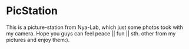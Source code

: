 # PicStation
This is a picture-station from Nya-Lab, which just some photos took with my camera.
Hope you guys can feel peace || fun || sth. other from my pictures and enjoy them:).

